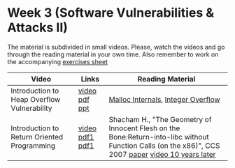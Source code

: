 # Week 3  (Software Vulnerabilities & Attacks II)

The material is subdivided in small videos.
Please, watch the videos and go through the reading material in your own time.
Also remember to work on the accompanying [exercises sheet](../exercises/EXERCISE3.md)  


| Video                   | Links                     |        Reading Material                                                                                                                                                                                      |
|-------------------------|---------------------------|----------------------------------------------------------------------------------------------------------------------------------------------------------------------------------------------|
| Introduction to Heap Overflow Vulnerability                 | [video](https://web.microsoftstream.com/video/8766f26c-77ab-487e-ad06-048ebb4771dc) [pdf](../slides/week3/Intro-Heap-overflow-UoB.pdf) [ppt](../slides/week3/Intro-Heap-overflow-UoB.pptx) | [Malloc Internals](https://sourceware.org/glibc/wiki/MallocInternals), [Integer Overflow](../slides/week3/Int-overflow.pdf)                                                                                                                                                                              |
| Introduction to Return Oriented Programming | [video](https://web.microsoftstream.com/video/4882d92d-50b5-43f7-9b5d-2d08fdb3e007) [pdf1](../slides/week3/Intro-Why-ROP.pdf) [pdf1](../slides/week3/ROP-intro-UoB.pdf) | Shacham H., "The Geometry of Innocent Flesh on the Bone:Return-into-libc without Function Calls (on the x86)", CCS 2007 [paper](https://hovav.net/ucsd/dist/geometry.pdf) [video 10 years later](https://www.youtube.com/watch?v=nQX-zNH7F5s&ab_channel=AssociationofComputingMachinery2017)                                                                                                                                                                                         |

